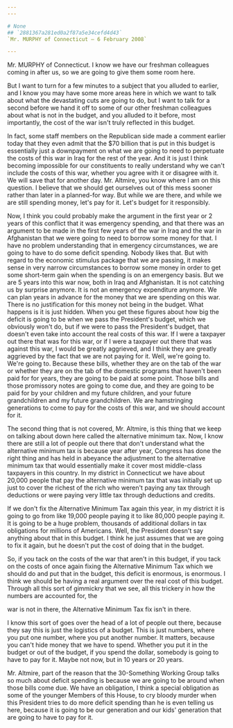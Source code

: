 ```yaml
---
---

# None
## `2881367a281ed0a2f87a5e34cefd4d43`
`Mr. MURPHY of Connecticut — 6 February 2008`

---
```



Mr. MURPHY of Connecticut. I know we have our freshman colleagues 
coming in after us, so we are going to give them some room here.

But I want to turn for a few minutes to a subject that you alluded to 
earlier, and I know you may have some more areas here in which we want 
to talk about what the devastating cuts are going to do, but I want to 
talk for a second before we hand it off to some of our other freshman 
colleagues about what is not in the budget, and you alluded to it 
before, most importantly, the cost of the war isn't truly reflected in 
this budget.

In fact, some staff members on the Republican side made a comment 
earlier today that they even admit that the $70 billion that is put in 
this budget is essentially just a downpayment on what we are going to 
need to perpetuate the costs of this war in Iraq for the rest of the 
year. And it is just I think becoming impossible for our constituents 
to really understand why we can't include the costs of this war, 
whether you agree with it or disagree with it. We will save that for 
another day. Mr. Altmire, you know where I am on this question. I 
believe that we should get ourselves out of this mess sooner rather 
than later in a planned-for way. But while we are there, and while we 
are still spending money, let's pay for it. Let's budget for it 
responsibly.

Now, I think you could probably make the argument in the first year 
or 2 years of this conflict that it was emergency spending, and that 
there was an argument to be made in the first few years of the war in 
Iraq and the war in Afghanistan that we were going to need to borrow 
some money for that. I have no problem understanding that in emergency 
circumstances, we are going to have to do some deficit spending. Nobody 
likes that. But with regard to the economic stimulus package that we 
are passing, it makes sense in very narrow circumstances to borrow some 
money in order to get some short-term gain when the spending is on an 
emergency basis. But we are 5 years into this war now, both in Iraq and 
Afghanistan. It is not catching us by surprise anymore. It is not an 
emergency expenditure anymore. We can plan years in advance for the 
money that we are spending on this war. There is no justification for 
this money not being in the budget. What happens is it is just hidden. 
When you get these figures about how big the deficit is going to be 
when we pass the President's budget, which we obviously won't do, but 
if we were to pass the President's budget, that doesn't even take into 
account the real costs of this war. If I were a taxpayer out there that 
was for this war, or if I were a taxpayer out there that was against 
this war, I would be greatly aggrieved, and I think they are greatly 
aggrieved by the fact that we are not paying for it. Well, we're going 
to. We're going to. Because these bills, whether they are on the tab of 
the war or whether they are on the tab of the domestic programs that 
haven't been paid for for years, they are going to be paid at some 
point. Those bills and those promissory notes are going to come due, 
and they are going to be paid for by your children and my future 
children, and your future grandchildren and my future grandchildren. We 
are hamstringing generations to come to pay for the costs of this war, 
and we should account for it.

The second thing that is not covered, Mr. Altmire, is this thing that 
we keep on talking about down here called the alternative minimum tax. 
Now, I know there are still a lot of people out there that don't 
understand what the alternative minimum tax is because year after year, 
Congress has done the right thing and has held in abeyance the 
adjustment to the alternative minimum tax that would essentially make 
it cover most middle-class taxpayers in this country. In my district in 
Connecticut we have about 20,000 people that pay the alternative 
minimum tax that was initially set up just to cover the richest of the 
rich who weren't paying any tax through deductions or were paying very 
little tax through deductions and credits.



If we don't fix the Alternative Minimum Tax again this year, in my 
district it is going to go from like 19,000 people paying it to like 
80,000 people paying it. It is going to be a huge problem, thousands of 
additional dollars in tax obligations for millions of Americans. Well, 
the President doesn't say anything about that in this budget. I think 
he just assumes that we are going to fix it again, but he doesn't put 
the cost of doing that in the budget.

So, if you tack on the costs of the war that aren't in this budget, 
if you tack on the costs of once again fixing the Alternative Minimum 
Tax which we should do and put that in the budget, this deficit is 
enormous, is enormous. I think we should be having a real argument over 
the real cost of this budget. Through all this sort of gimmickry that 
we see, all this trickery in how the numbers are accounted for, the


war is not in there, the Alternative Minimum Tax fix isn't in there.

I know this sort of goes over the head of a lot of people out there, 
because they say this is just the logistics of a budget. This is just 
numbers, where you put one number, where you put another number. It 
matters, because you can't hide money that we have to spend. Whether 
you put it in the budget or out of the budget, if you spend the dollar, 
somebody is going to have to pay for it. Maybe not now, but in 10 years 
or 20 years.

Mr. Altmire, part of the reason that the 30-Something Working Group 
talks so much about deficit spending is because we are going to be 
around when those bills come due. We have an obligation, I think a 
special obligation as some of the younger Members of this House, to cry 
bloody murder when this President tries to do more deficit spending 
than he is even telling us here, because it is going to be our 
generation and our kids' generation that are going to have to pay for 
it.